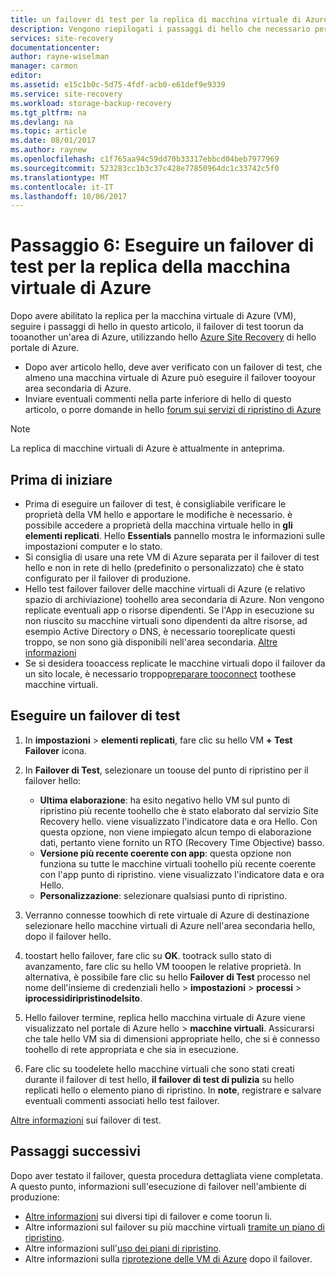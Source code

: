 ```yaml
---
title: un failover di test per la replica di macchina virtuale di Azure con Azure Site Recovery aaaRun | Documenti Microsoft
description: Vengono riepilogati i passaggi di hello che necessario per l'esecuzione di un failover di test per le macchine virtuali di Azure la replica con area di Azure tooanother hello Azure Site Recovery di servizio.
services: site-recovery
documentationcenter: 
author: rayne-wiselman
manager: carmon
editor: 
ms.assetid: e15c1b0c-5d75-4fdf-acb0-e61def9e9339
ms.service: site-recovery
ms.workload: storage-backup-recovery
ms.tgt_pltfrm: na
ms.devlang: na
ms.topic: article
ms.date: 08/01/2017
ms.author: raynew
ms.openlocfilehash: c1f765aa94c59dd70b33317ebbcd04beb7977969
ms.sourcegitcommit: 523283cc1b3c37c428e77850964dc1c33742c5f0
ms.translationtype: MT
ms.contentlocale: it-IT
ms.lasthandoff: 10/06/2017
---
```

# <a name="step-6-run-a-test-failover-for-azure-vm-replication"></a>Passaggio 6: Eseguire un failover di test per la replica della macchina virtuale di Azure

Dopo avere abilitato la replica per la macchina virtuale di Azure (VM), seguire i passaggi di hello in questo articolo, il failover di test toorun da tooanother un'area di Azure, utilizzando hello [Azure Site Recovery](site-recovery-overview.md) di hello portale di Azure.

- Dopo aver articolo hello, deve aver verificato con un failover di test, che almeno una macchina virtuale di Azure può eseguire il failover tooyour area secondaria di Azure. 
- Inviare eventuali commenti nella parte inferiore di hello di questo articolo, o porre domande in hello [forum sui servizi di ripristino di Azure](https://social.msdn.microsoft.com/forums/azure/home?forum=hypervrecovmgr)

>[!NOTE]
>
> La replica di macchine virtuali di Azure è attualmente in anteprima.


## <a name="before-you-start"></a>Prima di iniziare

- Prima di eseguire un failover di test, è consigliabile verificare le proprietà della VM hello e apportare le modifiche è necessario. è possibile accedere a proprietà della macchina virtuale hello in **gli elementi replicati**. Hello **Essentials** pannello mostra le informazioni sulle impostazioni computer e lo stato.
- Si consiglia di usare una rete VM di Azure separata per il failover di test hello e non in rete di hello (predefinito o personalizzato) che è stato configurato per il failover di produzione.
- Hello test failover failover delle macchine virtuali di Azure (e relativo spazio di archiviazione) toohello area secondaria di Azure. Non vengono replicate eventuali app o risorse dipendenti. Se l'App in esecuzione su non riuscito su macchine virtuali sono dipendenti da altre risorse, ad esempio Active Directory o DNS, è necessario tooreplicate questi troppo, se non sono già disponibili nell'area secondaria. [Altre informazioni](site-recovery-test-failover-to-azure.md#prepare-active-directory-and-dns)
- Se si desidera tooaccess replicate le macchine virtuali dopo il failover da un sito locale, è necessario troppo[preparare tooconnect](site-recovery-test-failover-to-azure.md#prepare-to-connect-to-azure-vms-after-failover) toothese macchine virtuali.

## <a name="run-a-test-failover"></a>Eseguire un failover di test

1. In **impostazioni** > **elementi replicati**, fare clic su hello VM **+ Test Failover** icona. 

2. In **Failover di Test**, selezionare un toouse del punto di ripristino per il failover hello:

    - **Ultima elaborazione**: ha esito negativo hello VM sul punto di ripristino più recente toohello che è stato elaborato dal servizio Site Recovery hello. viene visualizzato l'indicatore data e ora Hello. Con questa opzione, non viene impiegato alcun tempo di elaborazione dati, pertanto viene fornito un RTO (Recovery Time Objective) basso.
    - **Versione più recente coerente con app**: questa opzione non funziona su tutte le macchine virtuali toohello più recente coerente con l'app punto di ripristino. viene visualizzato l'indicatore data e ora Hello. 
    - **Personalizzazione**: selezionare qualsiasi punto di ripristino.
 
3. Verranno connesse toowhich di rete virtuale di Azure di destinazione selezionare hello macchine virtuali di Azure nell'area secondaria hello, dopo il failover hello.
4. toostart hello failover, fare clic su **OK**. tootrack sullo stato di avanzamento, fare clic su hello VM tooopen le relative proprietà. In alternativa, è possibile fare clic su hello **Failover di Test** processo nel nome dell'insieme di credenziali hello > **impostazioni** > **processi** > **iprocessidiripristinodelsito**.
5. Hello failover termine, replica hello macchina virtuale di Azure viene visualizzato nel portale di Azure hello > **macchine virtuali**. Assicurarsi che tale hello VM sia di dimensioni appropriate hello, che si è connesso toohello di rete appropriata e che sia in esecuzione.
6. Fare clic su toodelete hello macchine virtuali che sono stati creati durante il failover di test hello, **il failover di test di pulizia** su hello replicati hello o elemento piano di ripristino. In **note**, registrare e salvare eventuali commenti associati hello test failover. 

[Altre informazioni](site-recovery-test-failover-to-azure.md) sui failover di test.

## <a name="next-steps"></a>Passaggi successivi

Dopo aver testato il failover, questa procedura dettagliata viene completata. A questo punto, informazioni sull'esecuzione di failover nell'ambiente di produzione:

- [Altre informazioni](site-recovery-failover.md) sui diversi tipi di failover e come toorun li.
- Altre informazioni sul failover su più macchine virtuali [tramite un piano di ripristino](site-recovery-create-recovery-plans.md).
- Altre informazioni sull'[uso dei piani di ripristino](site-recovery-create-recovery-plans.md).
- Altre informazioni sulla [riprotezione delle VM di Azure](site-recovery-how-to-reprotect.md) dopo il failover.

